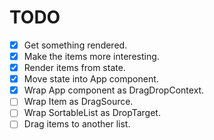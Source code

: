 # TODO

+ [x] Get something rendered.
+ [x] Make the items more interesting.
+ [x] Render items from state.
+ [x] Move state into App component.
+ [x] Wrap App component as DragDropContext.
+ [ ] Wrap Item as DragSource.
+ [ ] Wrap SortableList as DropTarget.
+ [ ] Drag items to another list.
